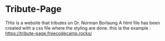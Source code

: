 # Tribute-Page
THis is a website that tributes on Dr. Norman Borlaung
A html file has been created with a css file where the styling are done.
this ia the example : https://tribute-page.freecodecamp.rocks/
